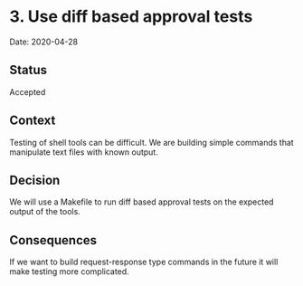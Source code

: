# 3. Use diff based approval tests

Date: 2020-04-28

## Status

Accepted

## Context

Testing of shell tools can be difficult. We are building simple commands that manipulate text files with known output.

## Decision

We will use a Makefile to run diff based approval tests on the expected output of the tools.

## Consequences

If we want to build request-response type commands in the future it will make testing more complicated.
